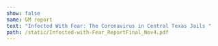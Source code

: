 ```yaml
---
show: false
name: GM report
text: "Infected With Fear: The Coronavirus in Central Texas Jails "
path: /static/Infected-with-Fear_ReportFinal_Nov4.pdf
---
```

